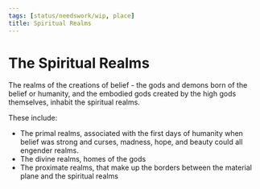 ```yaml
---
tags: [status/needswork/wip, place]
title: Spiritual Realms
---
```

# The Spiritual Realms

The realms of the creations of belief - the gods and demons born of the belief or humanity, and the embodied gods created by the high gods themselves, inhabit the spiritual realms. 

These include:
  - The primal realms, associated with the first days of humanity when belief was strong and curses, madness, hope, and beauty could all engender realms. 
  - The divine realms, homes of the gods
  - The proximate realms, that make up the borders between the material plane and the spiritual realms

